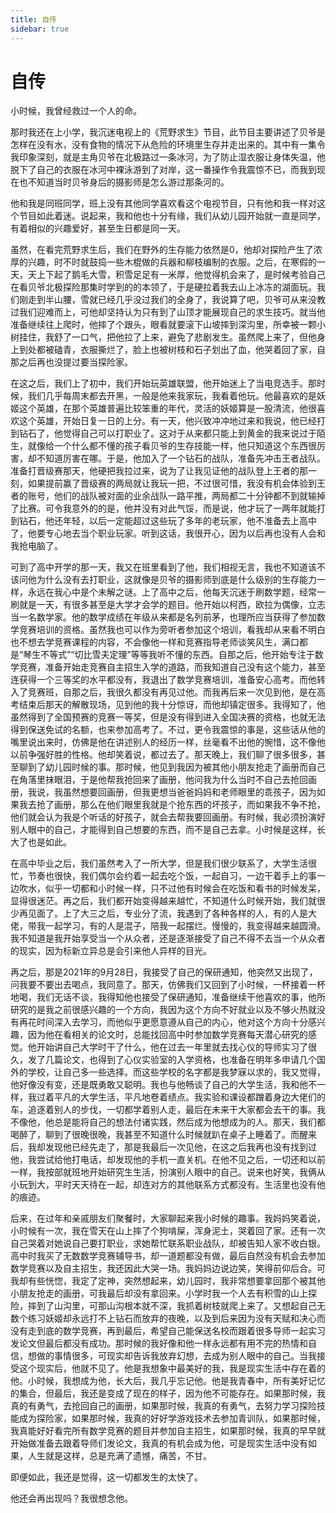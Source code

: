 ```yaml
---
title: 自传
sidebar: true
---
```


# 自传

<ClientOnly>
<title-pv/>
</ClientOnly>

小时候，我曾经救过一个人的命。

那时我还在上小学，我沉迷电视上的《荒野求生》节目，此节目主要讲述了贝爷是怎样在没有水，没有食物的情况下从危险的环境里生存并走出来的。其中有一集令我印象深刻，就是主角贝爷在北极路过一条冰河，为了防止湿衣服让身体失温，他脱下了自己的衣服在冰河中裸泳游到了对岸，这一番操作令我震惊不已，而我到现在也不知道当时贝爷身后的摄影师是怎么游过那条河的。

他和我是同班同学，班上没有其他同学喜欢看这个电视节目，只有他和我一样对这个节目如此着迷。说起来，我和他也十分有缘，我们从幼儿园开始就一直是同学，有着相似的兴趣爱好，甚至生日都是同一天。

虽然，在看完荒野求生后，我们在野外的生存能力依然是0，他却对探险产生了浓厚的兴趣，时不时就鼓捣一些木棍做的兵器和柳枝编制的衣服。之后，在寒假的一天，天上下起了鹅毛大雪，积雪足足有一米厚，他觉得机会来了，是时候考验自己在看贝爷北极探险那集时学到的的本领了，于是硬拉着我去山上冰冻的湖面玩。我们刚走到半山腰，雪就已经几乎没过我们的全身了，我说算了吧，贝爷可从来没教过我们迎难而上，可他却坚持认为只有到了山顶才能展现自己的求生技巧。就当他准备继续往上爬时，他摔了个跟头，眼看就要滚下山坡摔到深沟里，所幸被一颗小树挂住，我舒了一口气，把他拉了上来，避免了悲剧发生。虽然爬上来了，但他身上到处都被磕青，衣服撕烂了，脸上也被树枝和石子划出了血，他哭着回了家，自那之后再也没提过要当探险家。

在这之后，我们上了初中，我们开始玩英雄联盟，他开始迷上了当电竞选手。那时候，我们几乎每周末都去开黑，一般是他来我家玩，我看着他玩。他最喜欢的是妖姬这个英雄，在那个英雄普遍比较笨重的年代，灵活的妖姬算是一股清流，他很喜欢这个英雄，开始日复一日的上分。有一天，他兴致冲冲地过来和我说，他已经打到钻石了，他觉得自己可以打职业了。这对于从来都只能上到黄金的我来说过于陌生，就像给一个什么都不懂的孩子看贝爷的生存技能一样，他只知道这个东西很厉害，却不知道厉害在哪。于是，他加入了一个钻石的战队，准备先冲击王者战队。准备打晋级赛那天，他硬把我拉过来，说为了让我见证他的战队登上王者的那一刻，如果提前赢了晋级赛的两局就让我玩一把，不过很可惜，我没有机会体验到王者的账号，他们的战队被对面的业余战队一路平推，两局都二十分钟都不到就输掉了比赛。可令我意外的的是，他并没有对此气馁，而是说，他才玩了一两年就能打到钻石，他还年轻，以后一定能超过这些玩了多年的老玩家，他不准备去上高中了，他要专心地去当个职业玩家。听到这话，我很开心，因为以后再也没有人会和我抢电脑了。

可到了高中开学的那一天，我又在班里看到了他，我们相视无言，我也不知道该不该问他为什么没有去打职业，这就像是贝爷的摄影师到底是什么级别的生存能力一样，永远在我心中是个未解之谜。上了高中之后，他每天沉迷于刷数学题，经常一刷就是一天，有很多甚至是大学才会学的题目。他开始以柯西，欧拉为偶像，立志当一名数学家。他的数学成绩在年级从来都是名列前茅，也理所应当获得了参加数学竞赛培训的资格。虽然我也可以作为旁听者参加这个培训，看我却从来看不明白也不想去学竞赛课程的内容，不会像他一样和竞赛指导老师谈笑风生，满口都是“琴生不等式”“切比雪夫定理”等等我听不懂的东西。自那之后，他开始专注于数学竞赛，准备开始走竞赛自主招生入学的道路，而我知道自己没有这个能力，甚至连获得一个三等奖的水平都没有，我退出了数学竞赛培训，准备安心高考。而他转入了竞赛班，自那之后，我很久都没有再见过他。而我再后来一次见到他，是在高考结束后那天的解散现场，见到他的我十分惊讶，而他却镇定很多。我得知了，他虽然得到了全国预赛的竞赛一等奖，但是没有得到进入全国决赛的资格，也就无法得到保送免试的名额，也来参加高考了。不过，更令我震惊的事是，这些话从他的嘴里说出来时，仿佛是他在讲述别人的经历一样，丝毫看不出他的惋惜，这不像他以前争强好胜的性格。他却笑着说，都过去了。那天晚上，我们聊了很多很多，甚至聊到了幼儿园时候的事。那时候，他见到我因为被其他小朋友抢走了画册而自己在角落里抹眼泪，于是他帮我抢回来了画册，他问我为什么当时不自己去抢回画册，我说，我虽然想要回画册，但我更想当爸爸妈妈和老师眼里的乖孩子，因为如果我去抢了画册，那么在他们眼里我就是个抢东西的坏孩子，而如果我不争不抢，他们就会认为我是个听话的好孩子，就会去帮我要回画册。有时候，我必须扮演好别人眼中的自己，才能得到自己想要的东西，而不是自己去拿。小时候是这样，长大了也是如此。

在高中毕业之后，我们虽然考入了一所大学，但是我们很少联系了，大学生活很忙，节奏也很快，我们偶尔会约着一起去吃个饭，一起自习，一边干着手上的事一边吹水，似乎一切都和小时候一样，只不过他有时候会在吃饭和看书的时候发呆，显得很迷茫。再之后，我们都开始变得越来越忙，不知道什么时候开始，我们就很少再见面了。上了大三之后，专业分了流，我遇到了各种各样的人，有的人是大佬，带我一起学习，有的人是混子，陪我一起摆烂。慢慢的，我变得越来越圆滑。我不知道是我开始享受当一个从众者，还是逐渐接受了自己不得不去当一个从众者的现实，因为标新立异总是会引来他人异样的目光。

再之后，那是2021年的9月28日，我接受了自己的保研通知，他突然又出现了，问我要不要出去喝点，我同意了。那天，仿佛我们又回到了小时候，一杯接着一杯地喝，我们无话不谈，我得知他也接受了保研通知，准备继续干他喜欢的事，他所研究的是我之前很感兴趣的一个方向，我因为这个方向不好就业以及不够火热就没有再花时间深入去学习，而他似乎更愿意遵从自己的内心，他对这个方向十分感兴趣，因为他在看相关的论文时，总能找回高中时参加数学竞赛每天潜心研究的感觉。他开始讲自己大学时干了什么，他在过去一年里就去找心仪的导师实习了很久，发了几篇论文，也得到了心仪实验室的入学资格，也准备在明年多申请几个国外的学校，让自己多一些选择。而这些学校的名字都是我梦寐以求的，我又觉得，他好像没有变，还是既勇敢又聪明。我也与他畅谈了自己的大学生活，我和他不一样，我过着平凡的大学生活，平凡地卷着绩点。我实验和课设都蹭着身边大佬们的车，追逐着别人的步伐，一切都学着别人走，最后在未来干大家都会去干的事。我不像他，他总是能将自己的想法付诸实践，然后成为他想成为的人。那天，我们都喝醉了，聊到了很晚很晚，我甚至不知道什么时候就趴在桌子上睡着了。而醒来后，我却发现他已经先走了，那是我最后一次见他，在这之后我再也没有找到过他，我尝试给他打电话，却发现他的手机一直关机。在他不见之后，一切还和以前一样，我按部就班地开始研究生生活，扮演别人眼中的自己。说来也好笑，我俩从小玩到大，平时天天待在一起，却连对方的其他联系方式都没有。生活里也没有他的痕迹。

后来，在过年和亲戚朋友们聚餐时，大家聊起来我小时候的趣事。我妈妈笑着说，小时候有一次，我在雪天在山上摔了个狗啃屎，浑身泥土，哭着回了家。还有一次自己哭着对她说自己要打职业，求她帮忙联系职业战队，却被告知人家不收白银。高中时我买了无数数学竞赛辅导书，却一道题都没有做，最后自然没有机会去参加数学竞赛以及自主招生，我还因此大哭一场。我妈妈边说边笑，笑得前仰后合。可我却有些恍惚，我定了定神，突然想起来，幼儿园时，我非常想要拿回那个被其他小朋友抢走的画册，可我最后却没有拿回来。小学时我一个人去有积雪的山上探险，摔到了山沟里，可那山沟根本就不深，我抓着树枝就爬上来了。又想起自己无数个练习妖姬却永远打不上钻石而放弃的夜晚，以及到后来因为没有天赋和决心而没有走到底的数学竞赛，再到最后，希望自己能保送名校而跟着很多导师一起实习发论文但最后都没有成功。那时候的我好像和他一样永远都有用不完的热情和自信，想做的事情很多，可现实却告诉我放弃幻想，去成为别人眼中的自己。当我接受这个现实后，他就不见了。他是我想象中最美好的我，我是现实生活中存在着的他。小时候，我想成为他，长大后，我几乎忘记他。他是我青春中，所有美好记忆的集合，但最后，我还是变成了现在的样子，因为他不可能存在。如果那时候，我真的有勇气，去抢回自己的画册，如果那时候，我真的有勇气，去努力学习探险技能成为探险家，如果那时候，我真的好好学游戏技术去参加青训队，如果那时候，我真能好好看完所有数学竞赛的题目并参加自主招生，如果那时候，我真的早早就开始做准备去跟着导师们发论文，我真的有机会成为他，可是现实生活中没有如果，人生就是这样，总是充满了遗憾，痛苦，不甘。

即便如此，我还是觉得，这一切都发生的太快了。

他还会再出现吗？我很想念他。

<ClientOnly>
  <leave/>
</ClientOnly/>